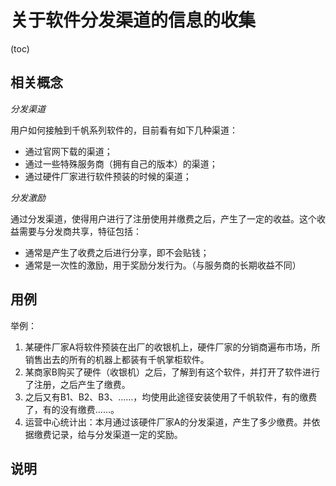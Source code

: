 # 关于软件分发渠道的信息的收集
(toc)

## 相关概念

*分发渠道*

用户如何接触到千帆系列软件的，目前看有如下几种渠道：
- 通过官网下载的渠道；
- 通过一些特殊服务商（拥有自己的版本）的渠道；
- 通过硬件厂家进行软件预装的时候的渠道；

*分发激励*

通过分发渠道，使得用户进行了注册使用并缴费之后，产生了一定的收益。这个收益需要与分发商共享，特征包括：
- 通常是产生了收费之后进行分享，即不会贴钱；
- 通常是一次性的激励，用于奖励分发行为。（与服务商的长期收益不同）

## 用例

举例：
1. 某硬件厂家A将软件预装在出厂的收银机上，硬件厂家的分销商遍布市场，所销售出去的所有的机器上都装有千帆掌柜软件。
2. 某商家B购买了硬件（收银机）之后，了解到有这个软件，并打开了软件进行了注册，之后产生了缴费。
3. 之后又有B1、B2、B3、……，均使用此途径安装使用了千帆软件，有的缴费了，有的没有缴费……。
4. 运营中心统计出：本月通过该硬件厂家A的分发渠道，产生了多少缴费。并依据缴费记录，给与分发渠道一定的奖励。

## 说明

 

